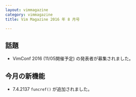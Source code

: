 ```yaml
---
layout: vimmagazine
category: vimmagazine
title: Vim Magazine 2016 年 8 月号

---
```


## 話題

*   VimConf 2016 (11/05開催予定) の発表者が募集されました。

## 今月の新機能

*   7.4.2137 `funcref()` が追加されました。
